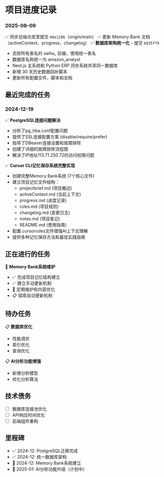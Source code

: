 # 项目进度记录

### 2025-08-09
✅ 同步远端仓库至提交 `46e1286`（origin/main）
✅ 更新 Memory Bank 文档（activeContext、progress、changelog）
✅ **数据库架构统一化** - 提交 `b835ff9`
- 去除所有表名的 saihu_ 前缀，使用统一表名
- 数据库名称统一为 amazon_analyst
- Next.js 主系统和 Python ERP 同步系统共享同一数据库
- 新增 30 天历史数据回补脚本
- 更新所有配置文件、脚本和文档

## 最近完成的任务

### 2024-12-19
✅ **PostgreSQL连接问题解决**
- 分析了pg_hba.conf配置问题
- 提供了SSL连接配置方案 (disable/require/prefer)
- 指导了DBeaver连接设置和故障排除
- 创建了详细的故障排除流程图
- 解决了IP地址113.71.250.72的访问权限问题

✅ **Cursor CLI记忆保存系统完整实现**
- 创建完整Memory Bank系统 (7个核心文件)
- 建立项目记忆文件结构：
  - projectbrief.md (项目概述)
  - activeContext.md (当前上下文)
  - progress.md (进度记录)
  - rules.md (项目规则)
  - changelog.md (变更日志)
  - notes.md (项目笔记)
  - README.md (使用指南)
- 配置.cursorrules文件增强AI上下文理解
- 提供多种记忆保存方法和最佳实践指南

## 正在进行的任务
🔄 **Memory Bank系统维护**
- ✅ 完成项目记忆结构建立
- ✅ 建立手动更新机制
- 🔄 定期维护和内容优化
- 📋 探索自动更新机制

## 待办任务
📋 **数据库优化**
- 性能调优
- 索引优化
- 查询优化

📋 **AI分析功能增强**
- 新增分析模型
- 优化分析算法

## 技术债务
- [ ] 数据库连接池优化
- [ ] API响应时间优化
- [ ] 前端组件重构

## 里程碑
- ✅ 2024-12: PostgreSQL迁移完成
- ✅ 2024-12: 统一数据库架构
- 🔄 2024-12: Memory Bank系统建立
- 📅 2025-01: AI分析功能升级（计划中）
